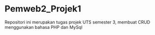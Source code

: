 # Pemweb2_Projek1
Repositori ini merupakan tugas projek UTS semester 3, membuat CRUD menggunakan bahasa PHP dan MySql
